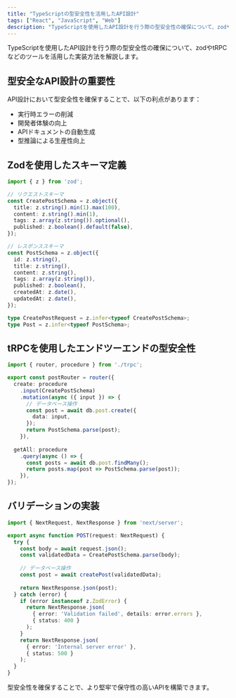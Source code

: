 ```yaml
---
title: "TypeScriptの型安全性を活用したAPI設計"
tags: ["React", "JavaScript", "Web"]
description: "TypeScriptを使用したAPI設計を行う際の型安全性の確保について、zodやtRPCなどのツールを活用した実装方法..."
---
```


TypeScriptを使用したAPI設計を行う際の型安全性の確保について、zodやtRPCなどのツールを活用した実装方法を解説します。

## 型安全なAPI設計の重要性

API設計において型安全性を確保することで、以下の利点があります：

- 実行時エラーの削減
- 開発者体験の向上
- APIドキュメントの自動生成
- 型推論による生産性向上

## Zodを使用したスキーマ定義

```typescript
import { z } from 'zod';

// リクエストスキーマ
const CreatePostSchema = z.object({
  title: z.string().min(1).max(100),
  content: z.string().min(1),
  tags: z.array(z.string()).optional(),
  published: z.boolean().default(false),
});

// レスポンススキーマ
const PostSchema = z.object({
  id: z.string(),
  title: z.string(),
  content: z.string(),
  tags: z.array(z.string()),
  published: z.boolean(),
  createdAt: z.date(),
  updatedAt: z.date(),
});

type CreatePostRequest = z.infer<typeof CreatePostSchema>;
type Post = z.infer<typeof PostSchema>;
```

## tRPCを使用したエンドツーエンドの型安全性

```typescript
import { router, procedure } from './trpc';

export const postRouter = router({
  create: procedure
    .input(CreatePostSchema)
    .mutation(async ({ input }) => {
      // データベース操作
      const post = await db.post.create({
        data: input,
      });
      return PostSchema.parse(post);
    }),
  
  getAll: procedure
    .query(async () => {
      const posts = await db.post.findMany();
      return posts.map(post => PostSchema.parse(post));
    }),
});
```

## バリデーションの実装

```typescript
import { NextRequest, NextResponse } from 'next/server';

export async function POST(request: NextRequest) {
  try {
    const body = await request.json();
    const validatedData = CreatePostSchema.parse(body);
    
    // データベース操作
    const post = await createPost(validatedData);
    
    return NextResponse.json(post);
  } catch (error) {
    if (error instanceof z.ZodError) {
      return NextResponse.json(
        { error: 'Validation failed', details: error.errors },
        { status: 400 }
      );
    }
    return NextResponse.json(
      { error: 'Internal server error' },
      { status: 500 }
    );
  }
}
```

型安全性を確保することで、より堅牢で保守性の高いAPIを構築できます。